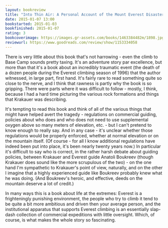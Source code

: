 ```yaml
---
layout: bookreview
title: "Into Thin Air: A Personal Account of the Mount Everest Disaster"
date: 2015-01-07 13:00
bookstarted: 2015-01-03
bookfinished: 2015-01-07
rating: 3
bookcoverimage: https://images.gr-assets.com/books/1463384482m/1898.jpg
reviewurl: https://www.goodreads.com/review/show/1153334058
---
```


There is very little about this book that's not harrowing - even the climb to Base Camp sounds pretty taxing. It's an adventure story par excellence, but more than that it's a book about an incredibly traumatic event (the death of a dozen people during the Everest climbing season of 1996) that the author witnessed, in large part, first hand. It's fairly rare to read something quite so close to the nerve, and I think that rawness is partly why the book is so gripping. There were parts where it was difficult to follow - mostly, I think, because I had a hard time picturing the various rock formations and things that Krakauer was describing.



It's tempting to read this book and think of all of the various things that might have helped avert the tragedy - regulations on commercial guiding, policies about who does and who does not need to use supplemental oxygen above so many meters of elevation, etc. - but I can't pretend to know enough to really say. And in any case - it's unclear whether those regulations would be properly enforced, whether at normal elevation or on the mountain itself. (Of course - for all I know additional regulations have indeed been put into place, it's been nearly twenty years now.) In particular it's difficult to say who is correct, in the rather harsh debate about guiding policies, between Krakauer and Everest guide Anatoli Boukreev (though Krakauer does sound like the more scrupulous of the two) - on the one hand I'm sympathetic to Krakauer's point of view, naturally, and on the other I imagine that a highly experienced guide like Boukreev probably knew what he was doing. (And Boukreev's heroic, and effective, deeds on the mountain deserve a lot of credit.)



In many ways this is a book about life at the extremes: Everest is a frighteningly punishing environment, the people who try to climb it tend to be quite a bit more ambitious and driven then your average person, and the institutional apparatus that supports Everest climbing is an essentially slap-dash collection of commercial expeditions with little oversight. Which, of course, is what makes the whole story so fascinating.